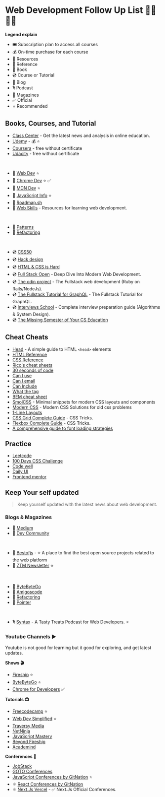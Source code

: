 # Web Development Follow Up List 👨‍💻👨‍💻

**Legend explain**
- 🎟️ Subscription plan to access all courses
- 💰 On-time purchase for each course
- 🔗 Resources
- 🔖 Reference
- 📕 Book
- 💿 Course or Tutorial
- 📝 Blog
- 🎙 Podcast
- 📰 Magazines
- ✅ Official
- ⭐ Recommended

## Books, Courses, and Tutorial

- [Class Center](https://www.classcentral.com/) - Get the latest news and analysis in online education.
- [Udemy](https://www.udemy.com/courses/) - 💰 ⭐
- [Coursera](https://www.coursera.org/) - free without certificate
- [Udacity](https://www.udacity.com) - free without certificate  
<br />

- 🔖 [Web Dev](https://web.dev/) ⭐
- 🔖 [Chrome Dev](https://developer.chrome.com/) ⭐ ✅
- 🔖 [MDN Dev](https://developer.mozilla.org/en-US/) ⭐
- 🔖 [JavaScript Info](https://javascript.info/) ⭐
- 🔗 [Roadmap.sh](https://roadmap.sh/)
- 🔗 [Web Skills](https://andreasbm.github.io/web-skills/) - Resources for learning web development.
<br/>

- 📕 [Patterns](https://www.patterns.dev/)
- 📕 [Refactoring](https://refactoring.guru/refactoring)
<br/>

- 💿 [CSS50](https://cs50.harvard.edu/)
- 💿 [Hack design](https://hackdesign.org)
- 💿 [HTML & CSS is Hard](https://internetingishard.netlify.app/html-and-css/)
- 💿 [Full Stack Open](https://fullstackopen.com/en/) - Deep Dive Into Modern Web Development.
- 💿 [The odin project](https://www.theodinproject.com/) - The Fullstack web development (Ruby on Rails/NodeJs).
- 💿 [The Fullstack Tutorial for GraphQL](https://www.howtographql.com/) - The Fullstack Tutorial for GraphQL.
- 💿 [Interviews School](https://interviews.school/) - Complete interview preparation guide (Algorithms & System Design).
- 💿 [The Missing Semester of Your CS Education](https://missing.csail.mit.edu/)

## Cheat Cheats

- [Head](https://htmlhead.dev/) - A simple guide to HTML `<head>` elements
- [HTML Reference](http://htmlreference.io/)
- [CSS Reference](http://cssreference.io/)
- [Rico's cheat sheets](https://devhints.io/)
- [30 seconds of code](https://www.30secondsofcode.org/)
- [Can I use](https://caniuse.com/)
- [Can I email](https://www.caniemail.com/)
- [Can Include](https://caninclude.glitch.me/)
- [What the tag](https://whatthetag.com/#/)
- [BEM cheat sheet](https://bem-cheat-sheet.9elements.com/)
- [SmolCSS](https://smolcss.dev/) - Minimal snippets for modern CSS layouts and components
- [Modern CSS](https://moderncss.dev/) - Modern CSS Solutions for old css problems
- [1-Line Layouts](https://1linelayouts.glitch.me/)
- [CSS Grid Complete Guide](https://css-tricks.com/snippets/css/complete-guide-grid/) - CSS Tricks.
- [Flexbox Complete Guide](https://css-tricks.com/snippets/css/a-guide-to-flexbox/) - CSS Tricks.
- [A comprehensive guide to font loading strategies](https://www.zachleat.com/web/comprehensive-webfonts/)

## Practice

- [Leetcode](https://leetcode.com/)
- [100 Days CSS Challenge](https://100dayscss.com/)
- [Code well](https://www.codewell.cc/)
- [Daily UI](https://www.dailyui.co/)
- [Frontend mentor](https://www.frontendmentor.io/)


## Keep Your self updated

> Keep yourself updated with the latest news about web development.

### Blogs & Magazines

- 📝 [Medium](https://medium.com/)
- 📝 [Dev Community](https://dev.to/)
<br/>

- 📰 [Bestofjs](https://bestofjs.org/) - ⭐ A place to find the best open source projects related to the web platform
- 📰 [ZTM Newsletter](https://zerotomastery.io/newsletters/web-development-monthly/1/) ⭐
<br/>

- 📰 [ByteByteGo](https://blog.bytebytego.com/archive)
- 📰 [Amigoscode](https://blog.amigoscode.com/archive)
- 📰 [Refactoring](https://refactoring.fm/archive)
- 📰 [Pointer](https://www.pointer.io/archives/)
<br />

- 🎙 [Syntax](https://syntax.fm/) - A Tasty Treats Podcast for Web Developers. ⭐

### Youtube Channels ▶️

Youtube is not good for learning but it good for exploring, and get latest updates. 

**Shows 🎬**
- [Fireship](https://www.youtube.com/@Fireship) ⭐
- [ByteByteGo](https://www.youtube.com/@ByteByteGo) ⭐
- [Chrome for Developers](https://www.youtube.com/@ChromeDevs) ✅

**Tutorials 📺**
- [Freecodecamp](https://www.youtube.com/@freecodecamp) ⭐
- [Web Dev Simplified](https://www.youtube.com/@WebDevSimplified) ⭐
- [Traversy Media](https://www.youtube.com/@TraversyMedia)
- [NetNinja](https://www.youtube.com/@NetNinja)
- [JavaScript Mastery](https://www.youtube.com/@javascriptmastery)
- [Beyond Fireship](https://www.youtube.com/@beyondfireship)
- [Academind](https://www.youtube.com/@academind)

**Conferences 📢**
- [JobStack](https://www.youtube.com/@jobstack8037)
- [GOTO Conferences](https://www.youtube.com/@GOTO-)
- [JavaScript Conferences by GitNation](https://www.youtube.com/@JavaScriptConferences) ⭐
- ⚛️ [React Conferences by GitNation](https://www.youtube.com/@ReactConferences)
- ⚛️ [Next.Js Vercel](https://www.youtube.com/@VercelHQ) - ✅ Next.Js Official Conferences.

